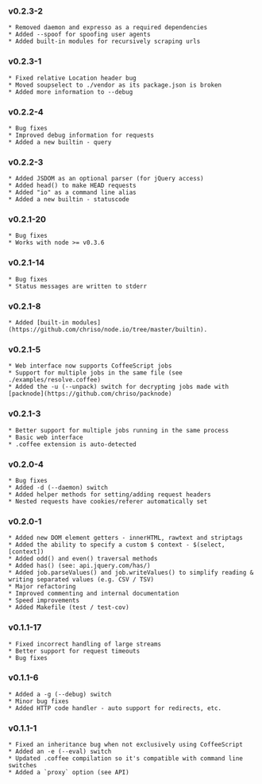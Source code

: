### v0.2.3-2
    * Removed daemon and expresso as a required dependencies
    * Added --spoof for spoofing user agents
    * Added built-in modules for recursively scraping urls

### v0.2.3-1
    * Fixed relative Location header bug
    * Moved soupselect to ./vendor as its package.json is broken
    * Added more information to --debug

### v0.2.2-4
    * Bug fixes
    * Improved debug information for requests
    * Added a new builtin - query

### v0.2.2-3
    * Added JSDOM as an optional parser (for jQuery access)
    * Added head() to make HEAD requests
    * Added "io" as a command line alias
    * Added a new builtin - statuscode

### v0.2.1-20
    * Bug fixes
    * Works with node >= v0.3.6

### v0.2.1-14
    * Bug fixes
    * Status messages are written to stderr

### v0.2.1-8
    * Added [built-in modules](https://github.com/chriso/node.io/tree/master/builtin). 

### v0.2.1-5
    * Web interface now supports CoffeeScript jobs
    * Support for multiple jobs in the same file (see ./examples/resolve.coffee)
    * Added the -u (--unpack) switch for decrypting jobs made with [packnode](https://github.com/chriso/packnode)	

### v0.2.1-3
    * Better support for multiple jobs running in the same process
    * Basic web interface
    * .coffee extension is auto-detected

### v0.2.0-4
    * Bug fixes
    * Added -d (--daemon) switch
    * Added helper methods for setting/adding request headers
    * Nested requests have cookies/referer automatically set

### v0.2.0-1
    * Added new DOM element getters - innerHTML, rawtext and striptags
    * Added the ability to specify a custom $ context - $(select, [context])
    * Added odd() and even() traversal methods
    * Added has() (see: api.jquery.com/has/)
    * Added job.parseValues() and job.writeValues() to simplify reading & writing separated values (e.g. CSV / TSV)
    * Major refactoring
    * Improved commenting and internal documentation
    * Speed improvements
    * Added Makefile (test / test-cov)

### v0.1.1-17
    * Fixed incorrect handling of large streams
    * Better support for request timeouts
    * Bug fixes    

### v0.1.1-6
    * Added a -g (--debug) switch
    * Minor bug fixes
    * Added HTTP code handler - auto support for redirects, etc.    

### v0.1.1-1
    * Fixed an inheritance bug when not exclusively using CoffeeScript
    * Added an -e (--eval) switch
    * Updated .coffee compilation so it's compatible with command line switches
    * Added a `proxy` option (see API)
